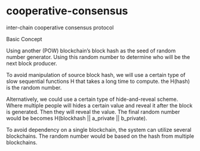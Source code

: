 # cooperative-consensus
inter-chain cooperative consensus protocol

Basic Concept

Using another (POW) blockchain’s block hash as the seed of random number generator. Using this random number to determine who will be the next block producer. 

To avoid manipulation of source block hash, we will use a certain type of slow sequential functions H that takes a long time to compute. the H(hash) is the random number.

Alternatively, we could use a certain type of hide-and-reveal scheme.  Where multiple people will hides a certain value and reveal it after the block is generated.  Then they will reveal the value.  The final random number would be becomes H(blockhash || a_private || b_private).

To avoid dependency on a single blockchain, the system can utilize several blockchains. The random number would be based on the hash from multiple blockchains.
